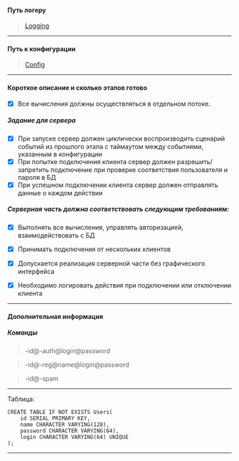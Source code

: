 ﻿
#### Путь логеру
 > [Logging](./Models/Logging/LoggerInit.cs)
 ***
#### Путь к конфигурации
 > [Config](App.config)
 ***
#### Короткое описание и сколько этапов готово
- [x] Все вычисления должны осуществляться в отдельном потоке.
##### Задание для сервера
- [x] При запуске сервер должен циклически воспроизводить сценарий событий из прошлого этапа с таймаутом между событиями, указанным в конфигурации
- [x] При попытке подключения клиента сервер должен разрешить/запретить подключение при проверке соответствия пользователя и пароля в БД
- [x] При успешном подключении клиента сервер должен отправлять данные о каждом действии
##### Серверная часть должна соответствовать следующим требованиям:
- [x] Выполнять все вычисления, управлять авторизацией, взаимодействовать с БД
- [x] Принимать подключения от нескольких клиентов
- [x] Допускается реализация серверной части без графического интерфейса
- [x] Необходимо логировать действия при подключении или отключении клиента


***
#### Дополнительная информация
##### Команды

 > -id@-auth@login@password


 > -id@-reg@name@login@password


 > -id@-spam
 ***
Таблица:

```
CREATE TABLE IF NOT EXISTS Users(
	id SERIAL PRIMARY KEY,
	name CHARACTER VARYING(128),
	password CHARACTER VARYING(64),
	login CHARACTER VARYING(64) UNIQUE
);
```

***
